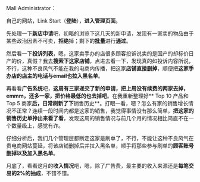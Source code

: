 Mall Administrator：

 

自己的网站，Link Start（**登陆**），**进入管理页面**。

 

先处理一下**新店申请**吧，初略的浏览下这几天的新申请，发现有一家卖的物品由于某些政治因素不可卖，**拒绝**掉；剩下的**批量**进行**通过**。

 

然后看一下**投诉列表**，嗯，这家卖手办的店很多顾客投诉说卖的是国产的却标价日产的价，真假？我去**搜索下这家店铺**，点进去看一下，发现真的如投诉内容所说，不行，这种不良风气不能在我的电商内传播，把这家**店铺直接删掉**，顺便把**这家手办店的店主的电话与email也拉入黑名单**。

 

再看看**广告系统**吧，**这周有三家递交了新的申请，把上周没有续费的两家去掉，emmm，还多一家，把价格最低的也去掉吧**。在我重新整理好** Top 10 产品和 Top 5 商家**后，日常刷新了下**销售历史**。打眼一看，嗯？怎么有家的销售增长情况不正常？连续一段时间内都是这家的销售，我觉得事情没有那么简单，**把这家的销售历史单拎出来看了看**，发现这周的销售情况与前几个月的情况相比简直不在一个数量级上，感觉有诈。

 

仔细分析后，我们几个管理层都断定这家是刷单了，不行，不能让这种不良风气在贵电商网站蔓延，将该店铺删掉后并拉入黑名单，顺手将那些参与刷单的**顾客账号删掉以及加入黑名单**。

 

月底了，看看这月的**收入情况**吧，嗯，除了广告费，最主要的收入来源还是**每笔交易的2%的抽成**，不错不错。

 